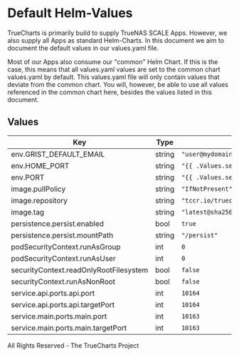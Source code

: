 # Default Helm-Values

TrueCharts is primarily build to supply TrueNAS SCALE Apps.
However, we also supply all Apps as standard Helm-Charts. In this document we aim to document the default values in our values.yaml file.

Most of our Apps also consume our "common" Helm Chart.
If this is the case, this means that all values.yaml values are set to the common chart values.yaml by default. This values.yaml file will only contain values that deviate from the common chart.
You will, however, be able to use all values referenced in the common chart here, besides the values listed in this document.

## Values

| Key | Type | Default | Description |
|-----|------|---------|-------------|
| env.GRIST_DEFAULT_EMAIL | string | `"user@mydomain.com"` |  |
| env.HOME_PORT | string | `"{{ .Values.service.api.ports.api.port }}"` |  |
| env.PORT | string | `"{{ .Values.service.main.ports.main.port }}"` |  |
| image.pullPolicy | string | `"IfNotPresent"` |  |
| image.repository | string | `"tccr.io/truecharts/grist"` |  |
| image.tag | string | `"latest@sha256:f0d06a5b4a8dfb576449ee101fe0a0d3e0df09296b8533f01941331042907caa"` |  |
| persistence.persist.enabled | bool | `true` |  |
| persistence.persist.mountPath | string | `"/persist"` |  |
| podSecurityContext.runAsGroup | int | `0` |  |
| podSecurityContext.runAsUser | int | `0` |  |
| securityContext.readOnlyRootFilesystem | bool | `false` |  |
| securityContext.runAsNonRoot | bool | `false` |  |
| service.api.ports.api.port | int | `10164` |  |
| service.api.ports.api.targetPort | int | `10164` |  |
| service.main.ports.main.port | int | `10163` |  |
| service.main.ports.main.targetPort | int | `10163` |  |

All Rights Reserved - The TrueCharts Project

